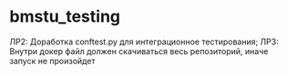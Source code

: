 # bmstu_testing

ЛР2: Доработка conftest.py для интеграционное тестирования;
ЛР3: Внутри докер файл должен скачиваться весь репозиторий, иначе запуск не произойдет
